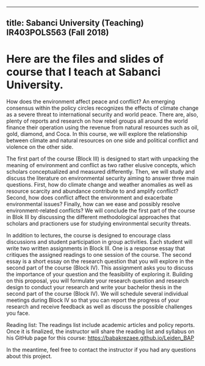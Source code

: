 
---
title: Sabanci University (Teaching) IR403POLS563 (Fall 2018)
---

Here are the files and slides of course that I teach at Sabanci University.
=====


How does the environment affect peace and conflict? An emerging consensus within the policy circles recognizes the effects of climate change as a severe threat to international security and world peace. There are, also, plenty of reports and research on how rebel groups all around the world finance their operation using the revenue from natural resources such as oil, gold, diamond, and Coca. In this course, we will explore the relationship between climate and natural resources on one side and political conflict and violence on the other side.

The first part of the course (Block III) is designed to start with unpacking the meaning of environment and conflict as two rather elusive concepts, which scholars conceptualized and measured differently. Then, we will study and discuss the literature on environmental security aiming to answer three main questions. First, how do climate change and weather anomalies as well as resource scarcity and abundance contribute to and amplify conflict? Second, how does conflict affect the environment and exacerbate environmental issues? Finally, how can we ease and possibly resolve environment-related conflicts? We will conclude the first part of the course in Blok III by discussing the different methodological approaches that scholars and practioners use for studying environmental security threats.

In addition to lectures, the course is designed to encourage class discussions and student participation in group activities. Each student will write two written assignments in Block III. One is a response essay that critiques the assigned readings to one session of the course. The second essay is a short essay on the research question that you will explore in the second part of the course (Block IV). This assignment asks you to discuss the importance of your question and the feasibility of exploring it. Building on this proposal, you will formulate your research question and research design to conduct your research and write your bachelor thesis in the second part of the course (Block IV). We will schedule several individual meetings during Block IV so that you can report the progress of your research and receive feedback as well as discuss the possible challenges you face.

Reading list:
The readings list include academic articles and policy reports. Once it is finalized, the instructor will share the reading list and syllabus on his GitHub page for this course: https://babakrezaee.github.io/Leiden_BAP 

In the meantime, feel free to contact the instructor if you had any questions about this project. 
